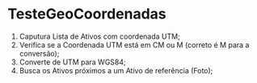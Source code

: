 # TesteGeoCoordenadas

1. Caputura Lista de Ativos com coordenada UTM;
2. Verifica se a Coordenada UTM está em CM ou M (correto é M para a conversão);
3. Converte de UTM para WGS84;
4. Busca os Ativos próximos a um Ativo de referência (Foto);
